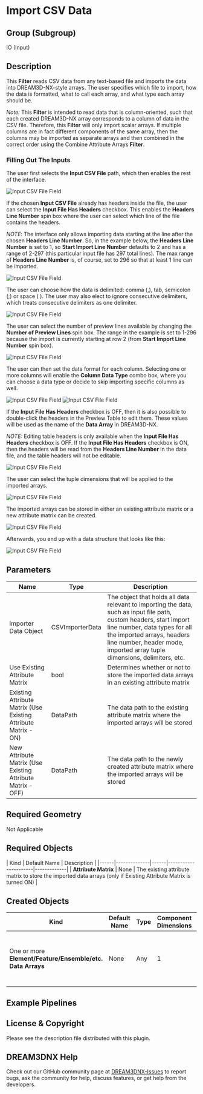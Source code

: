 # Import CSV Data 

## Group (Subgroup) ##

IO (Input)

## Description ##

This **Filter** reads CSV data from any text-based file and imports the data into DREAM3D-NX-style arrays.  The user specifies which file to import, how the data is formatted, what to call each array, and what type each array should be.

*Note:* This **Filter** is intended to read data that is column-oriented, such that each created DREAM3D-NX array corresponds to a column of data in the CSV file. Therefore, this **Filter** will only import scalar arrays. If multiple columns are in fact different components of the same array, then the columns may be imported as separate arrays and then combined in the correct order using the Combine Attribute Arrays **Filter**.

### Filling Out The Inputs ###

The user first selects the **Input CSV File** path, which then enables the rest of the interface.

![Input CSV File Field](Images/Import_CSV_1.png)

If the chosen **Input CSV File** already has headers inside the file, the user can select the **Input File Has Headers** checkbox.  This
enables the **Headers Line Number** spin box where the user can select which line of the file contains the headers.

*NOTE*: The interface only allows importing data starting at the line after the chosen **Headers Line Number**.  So, in the example below, the **Headers Line Number** is set to 1, so **Start Import Line Number** defaults to 2 and has a range of 2-297 (this particular input file has 297 total lines).  The max range of **Headers Line Number** is, of course, set to 296 so that at least 1 line can be imported.

![Input CSV File Field](Images/Import_CSV_2.png)

The user can choose how the data is delimited: comma (,), tab, semicolon (;) or space ( ). The user may also elect to ignore consecutive delimiters, which treats consecutive delimiters as one delimiter.

![Input CSV File Field](Images/Import_CSV_3.png)

The user can select the number of preview lines available by changing the **Number of Preview Lines** spin box.  The range in the example is set to 1-296 because the import is currently starting at row 2 (from **Start Import Line Number** spin box).

![Input CSV File Field](Images/Import_CSV_4.png)

The user can then set the data format for each column.  Selecting one or more columns will enable the **Column Data Type** combo box, where you can choose a data type or decide to skip importing specific columns as well.

![Input CSV File Field](Images/Import_CSV_5.png)
![Input CSV File Field](Images/Import_CSV_6.png)

If the **Input File Has Headers** checkbox is OFF, then it is also possible to double-click the headers in the Preview Table to edit them.  These values will be used as the name of the **Data Array** in DREAM3D-NX.

*NOTE:* Editing table headers is only available when the **Input File Has Headers** checkbox is OFF.  If the **Input File Has Headers** checkbox is ON, then the headers will be read from the **Headers Line Number** in the data file, and the table headers will not be editable.

![Input CSV File Field](Images/Import_CSV_7.png)

The user can select the tuple dimensions that will be applied to the imported arrays.

![Input CSV File Field](Images/Import_CSV_8.png)

The imported arrays can be stored in either an existing attribute matrix or a new attribute matrix can be created.

![Input CSV File Field](Images/Import_CSV_9.png)

Afterwards, you end up with a data structure that looks like this:

![Input CSV File Field](Images/Import_CSV_10.png)

## Parameters ##

| Name                                                           | Type             | Description                                                                                                                                                                                                                                                 |
|----------------------------------------------------------------|------------------|-------------------------------------------------------------------------------------------------------------------------------------------------------------------------------------------------------------------------------------------------------------|
| Importer Data Object                                           | CSVImporterData  | The object that holds all data relevant to importing the data, such as input file path, custom headers, start import line number, data types for all the imported arrays, headers line number, header mode, imported array tuple dimensions, delimiters, etc. |
| Use Existing Attribute Matrix                                  | bool             | Determines whether or not to store the imported data arrays in an existing attribute matrix                                                                                                                                                                 |
| Existing Attribute Matrix (Use Existing Attribute Matrix - ON) | DataPath         | The data path to the existing attribute matrix where the imported arrays will be stored                                                                                                                                                                     |
| New Attribute Matrix (Use Existing Attribute Matrix - OFF)     | DataPath         | The data path to the newly created attribute matrix where the imported arrays will be stored                                                                                                                                                                |

## Required Geometry ##

Not Applicable

## Required Objects ##

| Kind | Default Name | Description |
|------|--------------|------|----------------------|-------------|
| **Attribute Matrix** | None | The existing attribute matrix to store the imported data arrays (only if Existing Attribute Matrix is turned ON) |

## Created Objects ##

| Kind | Default Name | Type | Component Dimensions | Description |
|------|--------------|------|----------------------|-------------|
| One or more **Element/Feature/Ensemble/etc. Data Arrays** | None | Any | 1 | One or more arrays that are created due to importing CSV data |

## Example Pipelines ##


## License & Copyright ##

Please see the description file distributed with this plugin.

## DREAM3DNX Help

Check out our GitHub community page at [DREAM3DNX-Issues](https://github.com/BlueQuartzSoftware/DREAM3DNX-Issues) to report bugs, ask the community for help, discuss features, or get help from the developers.


